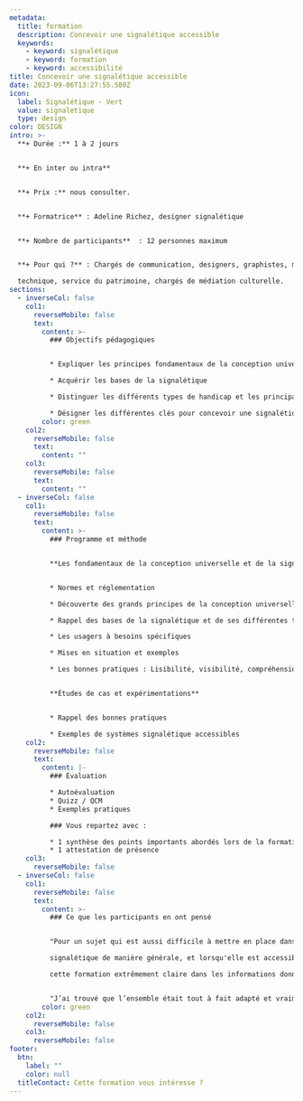 ```yaml
---
metadata:
  title: formation
  description: Concevoir une signalétique accessible
  keywords:
    - keyword: signalétique
    - keyword: formation
    - keyword: accessibilité
title: Concevoir une signalétique accessible
date: 2023-09-06T13:27:55.580Z
icon:
  label: Signalétique - Vert
  value: signaletique
  type: design
color: DESIGN
intro: >-
  **+ Durée :** 1 à 2 jours


  **+﻿ En inter ou intra**


  **+﻿ Prix :** nous consulter.


  **+ Formatrice** : Adeline Richez, designer signalétique


  **+ Nombre de participants**  : 12 personnes maximum


  **+ Pour qui ?** : Chargés de communication, designers, graphistes, maquettistes, référent handicap, service

  technique, service du patrimoine, chargés de médiation culturelle.
sections:
  - inverseCol: false
    col1:
      reverseMobile: false
      text:
        content: >-
          ### O﻿bjectifs pédagogiques


          * Expliquer les principes fondamentaux de la conception universelle

          * Acquérir les bases de la signalétique

          * Distinguer les différents types de handicap et les principaux besoins associés en termes de signalétique

          * Désigner les différentes clés pour concevoir une signalétique accessible
        color: green
    col2:
      reverseMobile: false
      text:
        content: ""
    col3:
      reverseMobile: false
      text:
        content: ""
  - inverseCol: false
    col1:
      reverseMobile: false
      text:
        content: >-
          ### Programme et méthode


          **Les fondamentaux de la conception universelle et de la signalétique accessible**


          * Normes et réglementation

          * Découverte des grands principes de la conception universelle (Design For All).

          * Rappel des bases de la signalétique et de ses différentes typologies

          * Les usagers à besoins spécifiques

          * Mises en situation et exemples

          * Les bonnes pratiques : Lisibilité, visibilité, compréhension.


          **Études de cas et expérimentations**


          * Rappel des bonnes pratiques

          * Exemples de systèmes signalétique accessibles
    col2:
      reverseMobile: false
      text:
        content: |-
          ### Évaluation

          * Autoévaluation
          * Quizz / QCM
          * Exemples pratiques

          ### Vous repartez avec : 

          * 1 synthèse des points importants abordés lors de la formation
          * 1 attestation de présence
    col3:
      reverseMobile: false
  - inverseCol: false
    col1:
      reverseMobile: false
      text:
        content: >-
          ### C﻿e que les participants en ont pensé 


          "﻿Pour un sujet qui est aussi difficile à mettre en place dans nos établissement (la

          signalétique de manière générale, et lorsqu'elle est accessible en particulier), j'ai trouvé

          cette formation extrêmement claire dans les informations données."


          "J’ai trouvé que l’ensemble était tout à fait adapté et vraiment dynamique. Beaucoup d'illustrations très concrètes et de sollicitations pour faire participer tout le monde."
        color: green
    col2:
      reverseMobile: false
    col3:
      reverseMobile: false
footer:
  btn:
    label: ""
    color: null
  titleContact: Cette formation vous intéresse ?
---
```

